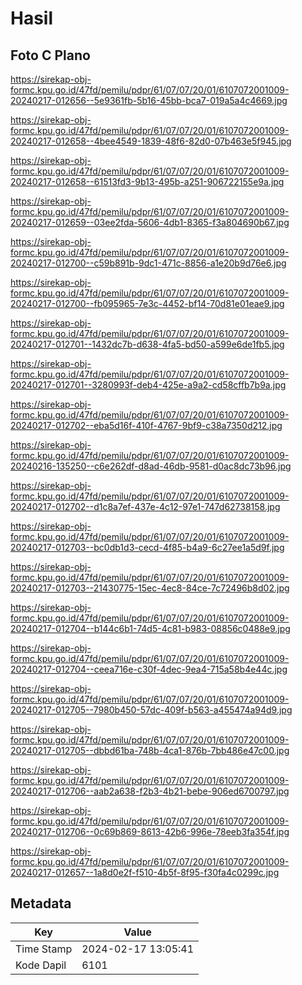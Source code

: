# Hasil

## Foto C Plano

https://sirekap-obj-formc.kpu.go.id/47fd/pemilu/pdpr/61/07/07/20/01/6107072001009-20240217-012656--5e9361fb-5b16-45bb-bca7-019a5a4c4669.jpg

https://sirekap-obj-formc.kpu.go.id/47fd/pemilu/pdpr/61/07/07/20/01/6107072001009-20240217-012658--4bee4549-1839-48f6-82d0-07b463e5f945.jpg

https://sirekap-obj-formc.kpu.go.id/47fd/pemilu/pdpr/61/07/07/20/01/6107072001009-20240217-012658--61513fd3-9b13-495b-a251-906722155e9a.jpg

https://sirekap-obj-formc.kpu.go.id/47fd/pemilu/pdpr/61/07/07/20/01/6107072001009-20240217-012659--03ee2fda-5606-4db1-8365-f3a804690b67.jpg

https://sirekap-obj-formc.kpu.go.id/47fd/pemilu/pdpr/61/07/07/20/01/6107072001009-20240217-012700--c59b891b-9dc1-471c-8856-a1e20b9d76e6.jpg

https://sirekap-obj-formc.kpu.go.id/47fd/pemilu/pdpr/61/07/07/20/01/6107072001009-20240217-012700--fb095965-7e3c-4452-bf14-70d81e01eae9.jpg

https://sirekap-obj-formc.kpu.go.id/47fd/pemilu/pdpr/61/07/07/20/01/6107072001009-20240217-012701--1432dc7b-d638-4fa5-bd50-a599e6de1fb5.jpg

https://sirekap-obj-formc.kpu.go.id/47fd/pemilu/pdpr/61/07/07/20/01/6107072001009-20240217-012701--3280993f-deb4-425e-a9a2-cd58cffb7b9a.jpg

https://sirekap-obj-formc.kpu.go.id/47fd/pemilu/pdpr/61/07/07/20/01/6107072001009-20240217-012702--eba5d16f-410f-4767-9bf9-c38a7350d212.jpg

https://sirekap-obj-formc.kpu.go.id/47fd/pemilu/pdpr/61/07/07/20/01/6107072001009-20240216-135250--c6e262df-d8ad-46db-9581-d0ac8dc73b96.jpg

https://sirekap-obj-formc.kpu.go.id/47fd/pemilu/pdpr/61/07/07/20/01/6107072001009-20240217-012702--d1c8a7ef-437e-4c12-97e1-747d62738158.jpg

https://sirekap-obj-formc.kpu.go.id/47fd/pemilu/pdpr/61/07/07/20/01/6107072001009-20240217-012703--bc0db1d3-cecd-4f85-b4a9-6c27ee1a5d9f.jpg

https://sirekap-obj-formc.kpu.go.id/47fd/pemilu/pdpr/61/07/07/20/01/6107072001009-20240217-012703--21430775-15ec-4ec8-84ce-7c72496b8d02.jpg

https://sirekap-obj-formc.kpu.go.id/47fd/pemilu/pdpr/61/07/07/20/01/6107072001009-20240217-012704--b144c6b1-74d5-4c81-b983-08856c0488e9.jpg

https://sirekap-obj-formc.kpu.go.id/47fd/pemilu/pdpr/61/07/07/20/01/6107072001009-20240217-012704--ceea716e-c30f-4dec-9ea4-715a58b4e44c.jpg

https://sirekap-obj-formc.kpu.go.id/47fd/pemilu/pdpr/61/07/07/20/01/6107072001009-20240217-012705--7980b450-57dc-409f-b563-a455474a94d9.jpg

https://sirekap-obj-formc.kpu.go.id/47fd/pemilu/pdpr/61/07/07/20/01/6107072001009-20240217-012705--dbbd61ba-748b-4ca1-876b-7bb486e47c00.jpg

https://sirekap-obj-formc.kpu.go.id/47fd/pemilu/pdpr/61/07/07/20/01/6107072001009-20240217-012706--aab2a638-f2b3-4b21-bebe-906ed6700797.jpg

https://sirekap-obj-formc.kpu.go.id/47fd/pemilu/pdpr/61/07/07/20/01/6107072001009-20240217-012706--0c69b869-8613-42b6-996e-78eeb3fa354f.jpg

https://sirekap-obj-formc.kpu.go.id/47fd/pemilu/pdpr/61/07/07/20/01/6107072001009-20240217-012657--1a8d0e2f-f510-4b5f-8f95-f30fa4c0299c.jpg


## Metadata

| Key        | Value               |
| ---------- | ------------------- |
| Time Stamp | 2024-02-17 13:05:41 |
| Kode Dapil | 6101                |



